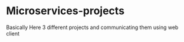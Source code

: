 # Microservices-projects
Basically Here 3 different projects and communicating  them using web client
